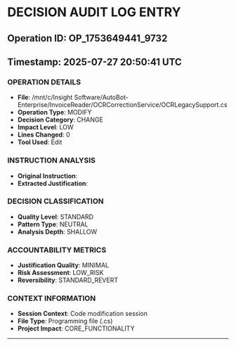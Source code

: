 # DECISION AUDIT LOG ENTRY
## Operation ID: OP_1753649441_9732
## Timestamp: 2025-07-27 20:50:41 UTC

### OPERATION DETAILS
- **File**: /mnt/c/Insight Software/AutoBot-Enterprise/InvoiceReader/OCRCorrectionService/OCRLegacySupport.cs
- **Operation Type**: MODIFY
- **Decision Category**: CHANGE
- **Impact Level**: LOW
- **Lines Changed**: 0
- **Tool Used**: Edit

### INSTRUCTION ANALYSIS
- **Original Instruction**: 
- **Extracted Justification**: 

### DECISION CLASSIFICATION
- **Quality Level**: STANDARD
- **Pattern Type**: NEUTRAL
- **Analysis Depth**: SHALLOW

### ACCOUNTABILITY METRICS
- **Justification Quality**: MINIMAL
- **Risk Assessment**: LOW_RISK
- **Reversibility**: STANDARD_REVERT

### CONTEXT INFORMATION
- **Session Context**: Code modification session
- **File Type**: Programming file (.cs)
- **Project Impact**: CORE_FUNCTIONALITY

---

